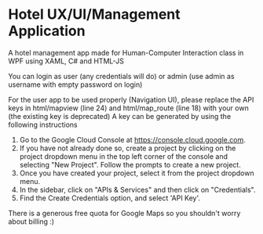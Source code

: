 # Hotel UX/UI/Management Application
A hotel management app made for Human-Computer Interaction class in WPF using XAML, C# and HTML-JS

You can login as user (any credentials will do) or admin (use admin as username with empty password on login)

For the user app to be used properly (Navigation UI), please replace the API keys in html/mapview (line 24) and html/map_route (line 18) with your own (the existing key is deprecated)
A key can be generated by using the following instructions 

1. Go to the Google Cloud Console at https://console.cloud.google.com.
2. If you have not already done so, create a project by clicking on the project dropdown menu in the top left corner of the console and selecting "New Project". Follow the prompts to create a new project.
3. Once you have created your project, select it from the project dropdown menu.
4. In the sidebar, click on "APIs & Services" and then click on "Credentials".
5. Find the Create Credentials option, and select 'API Key'.

There is a generous free quota for Google Maps so you shouldn't worry about billing :)
